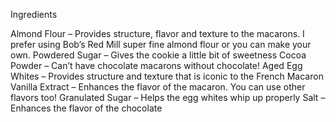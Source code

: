 Ingredients

Almond Flour – Provides structure, flavor and texture to the macarons. I prefer using Bob’s Red Mill super fine almond flour or you can make your own.
Powdered Sugar – Gives the cookie a little bit of sweetness 
Cocoa Powder – Can’t have chocolate macarons without chocolate!
Aged Egg Whites – Provides structure and texture that is iconic to the French Macaron
Vanilla Extract – Enhances the flavor of the macaron. You can use other flavors too!
Granulated Sugar – Helps the egg whites whip up properly
Salt – Enhances the flavor of the chocolate